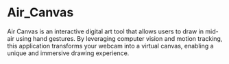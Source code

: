 # Air_Canvas
Air Canvas is an interactive digital art tool that allows users to draw in mid-air using hand gestures. By leveraging computer vision and motion tracking, this application transforms your webcam into a virtual canvas, enabling a unique and immersive drawing experience.

